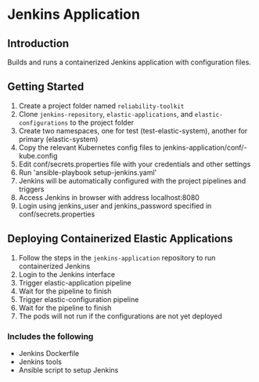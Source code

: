 # Jenkins Application

## Introduction
Builds and runs a containerized Jenkins application with configuration files.

## Getting Started
1. Create a project folder named `reliability-toolkit`
2. Clone `jenkins-repository`, `elastic-applications`, and `elastic-configurations` to the project folder
3. Create two namespaces, one for test (test-elastic-system), another for primary (elastic-system)
4. Copy the relevant Kubernetes config files to jenkins-application/conf/<env>-kube.config
5. Edit conf/secrets.properties file with your credentials and other settings
6. Run 'ansible-playbook setup-jenkins.yaml'
7. Jenkins will be automatically configured with the project pipelines and triggers
8. Access Jenkins in browser with address localhost:8080
9. Login using jenkins_user and jenkins_password specified in conf/secrets.properties

## Deploying Containerized Elastic Applications
1. Follow the steps in the `jenkins-application` repository to run containerized Jenkins
2. Login to the Jenkins interface
3. Trigger elastic-application pipeline
4. Wait for the pipeline to finish
5. Trigger elastic-configuration pipeline
6. Wait for the pipeline to finish
7. The pods will not run if the configurations are not yet deployed

### Includes the following
* Jenkins Dockerfile
* Jenkins tools
* Ansible script to setup Jenkins

